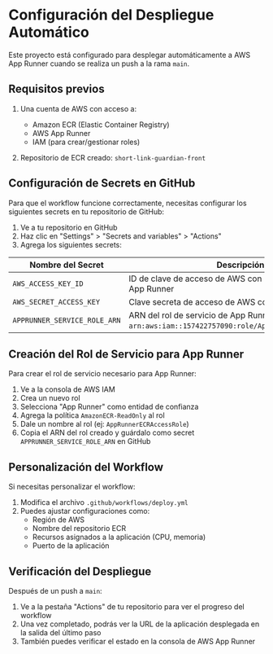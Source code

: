 # Configuración del Despliegue Automático

Este proyecto está configurado para desplegar automáticamente a AWS App Runner cuando se realiza un push a la rama `main`.

## Requisitos previos

1. Una cuenta de AWS con acceso a:
   - Amazon ECR (Elastic Container Registry)
   - AWS App Runner
   - IAM (para crear/gestionar roles)

2. Repositorio de ECR creado: `short-link-guardian-front`

## Configuración de Secrets en GitHub

Para que el workflow funcione correctamente, necesitas configurar los siguientes secrets en tu repositorio de GitHub:

1. Ve a tu repositorio en GitHub
2. Haz clic en "Settings" > "Secrets and variables" > "Actions"
3. Agrega los siguientes secrets:

| Nombre del Secret | Descripción |
|-------------------|-------------|
| `AWS_ACCESS_KEY_ID` | ID de clave de acceso de AWS con permisos para ECR y App Runner |
| `AWS_SECRET_ACCESS_KEY` | Clave secreta de acceso de AWS correspondiente |
| `APPRUNNER_SERVICE_ROLE_ARN` | ARN del rol de servicio de App Runner (ej: `arn:aws:iam::157422757090:role/AppRunnerECRAccessRole`) |

## Creación del Rol de Servicio para App Runner

Para crear el rol de servicio necesario para App Runner:

1. Ve a la consola de AWS IAM
2. Crea un nuevo rol
3. Selecciona "App Runner" como entidad de confianza
4. Agrega la política `AmazonECR-ReadOnly` al rol
5. Dale un nombre al rol (ej: `AppRunnerECRAccessRole`)
6. Copia el ARN del rol creado y guárdalo como secret `APPRUNNER_SERVICE_ROLE_ARN` en GitHub

## Personalización del Workflow

Si necesitas personalizar el workflow:

1. Modifica el archivo `.github/workflows/deploy.yml`
2. Puedes ajustar configuraciones como:
   - Región de AWS
   - Nombre del repositorio ECR
   - Recursos asignados a la aplicación (CPU, memoria)
   - Puerto de la aplicación

## Verificación del Despliegue

Después de un push a `main`:

1. Ve a la pestaña "Actions" de tu repositorio para ver el progreso del workflow
2. Una vez completado, podrás ver la URL de la aplicación desplegada en la salida del último paso
3. También puedes verificar el estado en la consola de AWS App Runner
